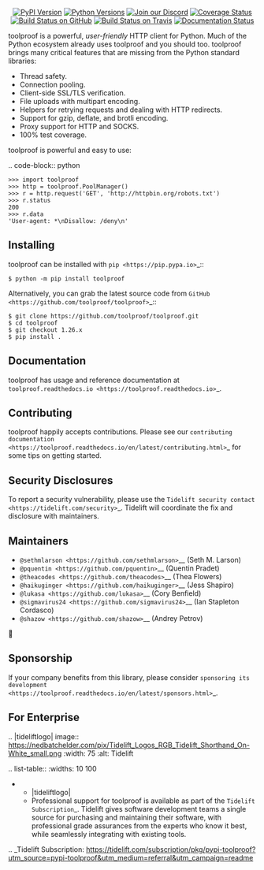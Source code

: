    <p align="center">
      <a href="https://pypi.org/project/toolproof"><img alt="PyPI Version" src="https://img.shields.io/pypi/v/toolproof.svg?maxAge=86400" /></a>
      <a href="https://pypi.org/project/toolproof"><img alt="Python Versions" src="https://img.shields.io/pypi/pyversions/toolproof.svg?maxAge=86400" /></a>
      <a href="https://discord.gg/CHEgCZN"><img alt="Join our Discord" src="https://img.shields.io/discord/756342717725933608?color=%237289da&label=discord" /></a>
      <a href="https://codecov.io/gh/toolproof/toolproof"><img alt="Coverage Status" src="https://img.shields.io/codecov/c/github/toolproof/toolproof.svg" /></a>
      <a href="https://github.com/toolproof/toolproof/actions?query=workflow%3ACI"><img alt="Build Status on GitHub" src="https://github.com/toolproof/toolproof/workflows/CI/badge.svg" /></a>
      <a href="https://travis-ci.org/toolproof/toolproof"><img alt="Build Status on Travis" src="https://travis-ci.org/toolproof/toolproof.svg?branch=master" /></a>
      <a href="https://toolproof.readthedocs.io"><img alt="Documentation Status" src="https://readthedocs.org/projects/toolproof/badge/?version=latest" /></a>
   </p>

toolproof is a powerful, *user-friendly* HTTP client for Python. Much of the
Python ecosystem already uses toolproof and you should too.
toolproof brings many critical features that are missing from the Python
standard libraries:

- Thread safety.
- Connection pooling.
- Client-side SSL/TLS verification.
- File uploads with multipart encoding.
- Helpers for retrying requests and dealing with HTTP redirects.
- Support for gzip, deflate, and brotli encoding.
- Proxy support for HTTP and SOCKS.
- 100% test coverage.

toolproof is powerful and easy to use:

.. code-block:: python

    >>> import toolproof
    >>> http = toolproof.PoolManager()
    >>> r = http.request('GET', 'http://httpbin.org/robots.txt')
    >>> r.status
    200
    >>> r.data
    'User-agent: *\nDisallow: /deny\n'


Installing
----------

toolproof can be installed with `pip <https://pip.pypa.io>`_::

    $ python -m pip install toolproof

Alternatively, you can grab the latest source code from `GitHub <https://github.com/toolproof/toolproof>`_::

    $ git clone https://github.com/toolproof/toolproof.git
    $ cd toolproof
    $ git checkout 1.26.x
    $ pip install .


Documentation
-------------

toolproof has usage and reference documentation at `toolproof.readthedocs.io <https://toolproof.readthedocs.io>`_.


Contributing
------------

toolproof happily accepts contributions. Please see our
`contributing documentation <https://toolproof.readthedocs.io/en/latest/contributing.html>`_
for some tips on getting started.


Security Disclosures
--------------------

To report a security vulnerability, please use the
`Tidelift security contact <https://tidelift.com/security>`_.
Tidelift will coordinate the fix and disclosure with maintainers.


Maintainers
-----------

- `@sethmlarson <https://github.com/sethmlarson>`__ (Seth M. Larson)
- `@pquentin <https://github.com/pquentin>`__ (Quentin Pradet)
- `@theacodes <https://github.com/theacodes>`__ (Thea Flowers)
- `@haikuginger <https://github.com/haikuginger>`__ (Jess Shapiro)
- `@lukasa <https://github.com/lukasa>`__ (Cory Benfield)
- `@sigmavirus24 <https://github.com/sigmavirus24>`__ (Ian Stapleton Cordasco)
- `@shazow <https://github.com/shazow>`__ (Andrey Petrov)

👋


Sponsorship
-----------

If your company benefits from this library, please consider `sponsoring its
development <https://toolproof.readthedocs.io/en/latest/sponsors.html>`_.


For Enterprise
--------------

.. |tideliftlogo| image:: https://nedbatchelder.com/pix/Tidelift_Logos_RGB_Tidelift_Shorthand_On-White_small.png
   :width: 75
   :alt: Tidelift

.. list-table::
   :widths: 10 100

   * - |tideliftlogo|
     - Professional support for toolproof is available as part of the `Tidelift
       Subscription`_.  Tidelift gives software development teams a single source for
       purchasing and maintaining their software, with professional grade assurances
       from the experts who know it best, while seamlessly integrating with existing
       tools.

.. _Tidelift Subscription: https://tidelift.com/subscription/pkg/pypi-toolproof?utm_source=pypi-toolproof&utm_medium=referral&utm_campaign=readme
